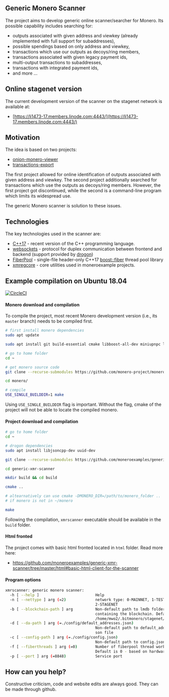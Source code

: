 ## Generic Monero Scanner

The project aims to develop generic online scanner/searcher for Monero. Its possible capability includes searching for:

 - outputs associated with given address and viewkey (already implemented with full support for subaddresses),
 - possible spendings based on only address and viewkey,
 - transactions which use our outputs as decoys/ring members,
 - transactions associated with given legacy payment ids,
 - multi-output transactions to subaddresses,
 - transactions with integrated payment ids,
 - and more ...

## Online stagenet version

The current development version of the scanner on the stagenet network is available at:

 - [https://li1473-17.members.linode.com:4443/](https://li1473-17.members.linode.com:4443/)

## Motivation

The idea is based on two projects:

 - [onion-monero-viewer](https://github.com/moneroexamples/onion-monero-viewer)
 - [transactions-export](https://github.com/moneroexamples/transactions-export)

The first project allowed for online identification of outputs associated with 
given address and viewkey. The second project additionally
searched for transactions which use the outputs as decoys/ring members. 
However, the first project got discontinued, while the second is a
command-line program which limits its widespread use. 

The generic Monero scanner is solution to these issues.
 
## Technologies

The key technologies used in the scanner are:

 - [C++17](https://en.wikipedia.org/wiki/C%2B%2B17) - recent version of the C++ programming language.
 - [websockets](https://en.wikipedia.org/wiki/WebSocket) -  protocol for duplex communication between frontend and backend (support provided by [drogon](https://github.com/an-tao/drogon))
 - [FiberPool](https://github.com/moneroexamples/fiberpool) - single-file header-only C++17 [boost::fiber](https://github.com/boostorg/fiber) thread pool library 
 - [xmregcore](https://github.com/moneroexamples/xmregcore) - core utilities used in moneroexample projects.

## Example compilation on Ubuntu 18.04

[![CircleCI](https://circleci.com/gh/moneroexamples/generic-xmr-scanner.svg?style=svg)](https://circleci.com/gh/moneroexamples/generic-xmr-scanner)

#### Monero download and compilation

To compile the project, most recent Monero development version (i.e., its `master` branch)
needs to be compiled first. 

```bash
# first install monero dependencies
sudo apt update

sudo apt install git build-essential cmake libboost-all-dev miniupnpc libunbound-dev graphviz doxygen libunwind8-dev pkg-config libssl-dev libcurl4-openssl-dev libgtest-dev libreadline-dev libzmq3-dev libsodium-dev libhidapi-dev libhidapi-libusb0

# go to home folder
cd ~

# get monero source code
git clone --recurse-submodules https://github.com/monero-project/monero.git

cd monero/

# compile
USE_SINGLE_BUILDDIR=1 make
```
Using `USE_SINGLE_BUILDDIR` flag is important. Without the flag, cmake of the project
will not be able to locate the compiled monero.

#### Project download and compilation

```bash
# go to home folder 
cd ~

# drogon dependencies
sudo apt install libjsoncpp-dev uuid-dev

git clone --recurse-submodules https://github.com/moneroexamples/generic-xmr-scanner

cd generic-xmr-scanner

mkdir build && cd build

cmake ..

# altearnatively can use cmake -DMONERO_DIR=/path/to/monero_folder ..
# if monero is not in ~/monero

make
```

Following the compilation, `xmrscanner` executable should be available in the `build` folder. 

#### Html fronted 
The project comes with basic html fronted located in `html` folder. Read more here: 

- https://github.com/moneroexamples/generic-xmr-scanner/tree/master/html#basic-html-client-for-the-scanner

#### Program options

```bash
xmrscanner: generic monero scanner:
  -h [ --help ]                         Help
  -n [ --nettype ] arg (=2)             network type: 0-MAINNET, 1-TESTNET, 
                                        2-STAGENET
  -b [ --blockchain-path ] arg          Non-default path to lmdb folder 
                                        containing the blockchain. Default is 
                                        /home/mwo2/.bitmonero/stagenet/lmdb
  -d [ --da-path ] arg (=./config/default_addresses.json)
                                        Non-default path to default_addresses.j
                                        son file
  -c [ --config-path ] arg (=./config/config.json)
                                        Non-default path to config.json file
  -f [ --fiberthreads ] arg (=0)        Number of fiberpool thread workers. 
                                        Default is 0 - based on hardware
  -p [ --port ] arg (=8848)             Service port
```


## How can you help?

Constructive criticism, code and website edits are always good. They can be made through github.
